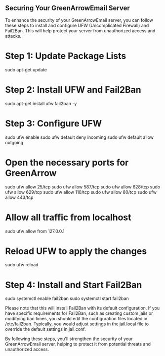 ## Securing Your GreenArrowEmail Server

To enhance the security of your GreenArrowEmail server, you can follow these steps to install and configure UFW (Uncomplicated Firewall) and Fail2Ban. This will help protect your server from unauthorized access and attacks.

# Step 1: Update Package Lists
sudo apt-get update

# Step 2: Install UFW and Fail2Ban
sudo apt-get install ufw fail2ban -y

# Step 3: Configure UFW
sudo ufw enable
sudo ufw default deny incoming
sudo ufw default allow outgoing

# Open the necessary ports for GreenArrow
sudo ufw allow 25/tcp
sudo ufw allow 587/tcp
sudo ufw allow 628/tcp
sudo ufw allow 629/tcp
sudo ufw allow 110/tcp
sudo ufw allow 80/tcp
sudo ufw allow 443/tcp

# Allow all traffic from localhost
sudo ufw allow from 127.0.0.1

# Reload UFW to apply the changes
sudo ufw reload

# Step 4: Install and Start Fail2Ban
sudo systemctl enable fail2ban
sudo systemctl start fail2ban

Please note that this will install Fail2Ban with its default configuration. If you have specific requirements for Fail2Ban, such as creating custom jails or modifying ban times, you should edit the configuration files located in /etc/fail2ban. Typically, you would adjust settings in the jail.local file to override the default settings in jail.conf.

By following these steps, you'll strengthen the security of your GreenArrowEmail server, helping to protect it from potential threats and unauthorized access.
